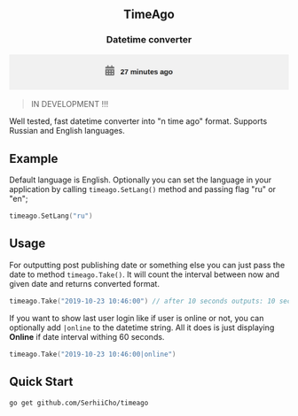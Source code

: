 <h2 align="center">TimeAgo</h2>
<h3 align="center">Datetime converter</h3>

![clothing shop](https://github.com/SerhiiCho/timeago/blob/master/.github/example.png?raw=true)

> IN DEVELOPMENT !!!

Well tested, fast datetime converter into "n time ago" format. Supports Russian and English languages.

## Example

Default language is English. Optionally you can set the language in your application by calling `timeago.SetLang()` method and passing flag "ru" or "en";

```go
timeago.SetLang("ru")
```

## Usage

For outputting post publishing date or something else you can just pass the date to method `timeago.Take()`. It will count the interval between now and given date and returns converted format.

```go
timeago.Take("2019-10-23 10:46:00") // after 10 seconds outputs: 10 seconds ago
```

If you want to show last user login like if user is online or not, you can optionally add `|online` to the datetime string. All it does is just displaying **Online** if date interval withing 60 seconds.

```go
timeago.Take("2019-10-23 10:46:00|online")
```

## Quick Start

```bash
go get github.com/SerhiiCho/timeago
```
